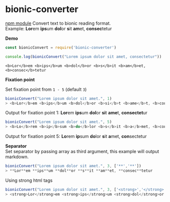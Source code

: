 # bionic-converter


[npm module](https://www.npmjs.com/package/bionic-converter)
Convert text to bionic reading format.  
Example: **Lor**em **ips**um **dol**or **s**it **am**et, **consec**tetur  

**Demo**


```javascript
const bionicConvert = require('bionic-converter')

console.log(bionicConvert("Lorem ipsum dolor sit amet, consectetur"))
```
`<b>Lor</b>em <b>ips</b>um <b>dol</b>or <b>s</b>it <b>am</b>et, <b>consec</b>tetur`  


**Fixation point**

Set fixation point from `1 - 5` (default `3`)
```javascript
bionicConvert("Lorem ipsum dolor sit amet.", 1)
> <b>Lor</b>em <b>ips</b>um <b>dol</b>or <b>si</b>t <b>ame</b>t, <b>consectet</b>ur
```
Output for fixation point 1: **Lor**em **ips**um **dol**or **si**t **ame**t, **consectet**ur


```javascript
bionicConvert("Lorem ipsum dolor sit amet.", 5)
> <b>Lo</b>rem <b>ip</b>sum <b>do</b>lor <b>s</b>it <b>a</b>met, <b>con</b>sectetur
```
Output for fixation point 5: **Lo**rem **ip**sum **do**lor **s**it **a**met, **con**sectetur

**Separator**  
Set separator by passing array as third argument, this example will output markdown.
```javascript
bionicConvert("Lorem ipsum dolor sit amet.", 3, ['**','**'])
> **Lor**em **ips**um **dol**or **s**it **am**et, **consec**tetur
```

Using strong html tags
```javascript
bionicConvert("Lorem ipsum dolor sit amet.", 3, ['<strong>','</strong>'])
> <strong>Lor</strong>em <strong>ips</strong>um <strong>dol</strong>or <strong>s</strong>it <strong>am</strong>et, <strong>consec</strong>tetur
```